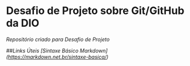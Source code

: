 # Desafio de Projeto sobre Git/GitHub da DIO
<i>Repositório criado para Desafio de Projeto<i>

##Links Úteis
[Sintaxe Básico Markdown] (https://markdown.net.br/sintaxe-basica/)
